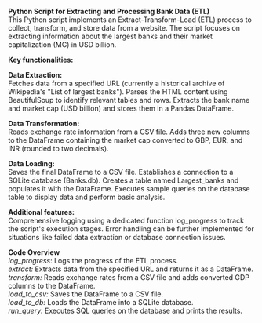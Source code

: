 **Python Script for Extracting and Processing Bank Data (ETL)**  
This Python script implements an Extract-Transform-Load (ETL) process to collect, transform, and store data from a website. The script focuses on extracting information about the largest banks and their market capitalization (MC) in USD billion.

**Key functionalities:**  
  
**Data Extraction:**  
Fetches data from a specified URL (currently a historical archive of Wikipedia's "List of largest banks").
Parses the HTML content using BeautifulSoup to identify relevant tables and rows.
Extracts the bank name and market cap (USD billion) and stores them in a Pandas DataFrame.  

**Data Transformation:**  
Reads exchange rate information from a CSV file.
Adds three new columns to the DataFrame containing the market cap converted to GBP, EUR, and INR (rounded to two decimals).  

**Data Loading:**  
Saves the final DataFrame to a CSV file.
Establishes a connection to a SQLite database (Banks.db).
Creates a table named Largest_banks and populates it with the DataFrame.
Executes sample queries on the database table to display data and perform basic analysis.

**Additional features:**  
Comprehensive logging using a dedicated function log_progress to track the script's execution stages.
Error handling can be further implemented for situations like failed data extraction or database connection issues.

**Code Overview**  
_log_progress_: Logs the progress of the ETL process.  
_extract:_ Extracts data from the specified URL and returns it as a DataFrame.  
_transform:_ Reads exchange rates from a CSV file and adds converted GDP columns to the DataFrame.  
_load_to_csv:_ Saves the DataFrame to a CSV file.  
_load_to_db:_ Loads the DataFrame into a SQLite database.  
_run_query:_ Executes SQL queries on the database and prints the results.  

